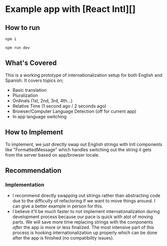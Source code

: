 # Example app with [React Intl][]

## How to run

`npm i`

`npm run dev`

## What's Covered

This is a working prototype of internationalization setup for both English and Spanish. It covers topics on;

- Basic translation
- Pluralization
- Ordinals (1st, 2nd, 3rd, 4th...)
- Relative Time (1 second ago / 2 seconds ago)
- Browser/Computer Language Detection (off for current app)
- In app language switching

## How to Implement

To implement, we just directly swap out English strings with Intl components like "FormattedMessage" which handles switching out the string it gets from the server based on app/browser locale.

## Recommendation

### Implementation

- I recommend directly swapping out strings rather than abstracting code due to the difficulty of refactoring if we want to move things around. I can give a better example in person for this.
- I believe it'll be much faster to not implement internationalization during development process because our pace is quick with alot of moving parts. We will save more time replacing strings with the components _after_ the app is more or less finalized. The most intensive part of this process is hooking internationalization up properly which can be done after the app is finished (no compatibility issues).
